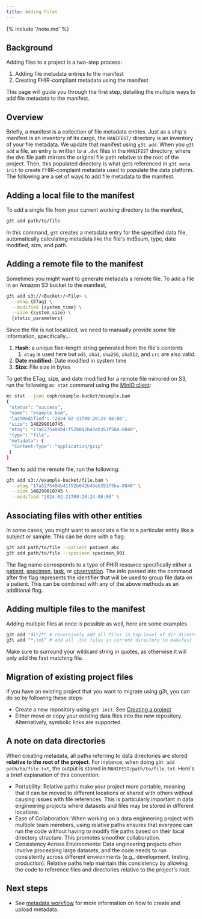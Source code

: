 ```yaml
---
title: Adding Files
---
```


{% include '/note.md' %}

## Background

Adding files to a project is a two-step process:

1. Adding file metadata entries to the manifest
2. Creating FHIR-compliant metadata using the manifest

This page will guide you through the first step, detailing the multiple ways to add file metadata to the manifest.

## Overview

Briefly, a manifest is a collection of file metadata entries. Just as a ship's manifest is an inventory of its cargo, the `MANIFEST/` directory is an inventory of your file metadata. We update that manifest using `g3t add`. When you `g3t add` a file, an entry is written to a  `.dvc` files in the `MANIFEST` directory, where the dvc file path mirrors the original file path relative to the root of the project. Then, this populated directory is what gets referenced in `g3t meta init` to create FHIR-complaint metadata used to populate the data platform. The following are a set of ways to add file metadata to the manifest.


## Adding a local file to the manifest

To add a single file from your current working directory to the manifest,

```bash
g3t add path/to/file
```

In this command, `g3t` creates a metadata entry for the specified data file, automatically calculating metadata like the file's md5sum, type, date modified, size, and path.

## Adding a remote file to the manifest

Sometimes you might want to generate metadata a remote file. To add a file in an Amazon S3 bucket to the manifest,

```sh
g3t add s3://<Bucket>/<File> \
  --etag {ETag} \
  --modified {system_time} \
  --size {system_size} \
  {static_parameters}
```

Since the file is not localized, we need to manually provide some file information, specifically...
1. **Hash:** a unique fixe-length string generated from the file's contents
   1. `etag` is used here but `md5`, `sha1`, `sha256`, `sha512`, and `crc` are also valid.
2. **Date modified:** Date modified in system time
3. **Size:** File size in bytes

To get the ETag, size, and date modified for a remote file mirrored on S3, run the following `mc stat` command using the [MinIO client](https://min.io/docs/minio/linux/reference/minio-mc.html):
```sh
mc stat --json ceph/example-bucket/example.bam
{
 "status": "success",
 "name": "example.bam",
 "lastModified": "2024-02-21T09:20:24-08:00",
 "size": 148299010745,
 "etag": "17a5275404b41f52b042b43eb351f5ba-8840",
 "type": "file",
 "metadata": {
  "Content-Type": "application/gzip"
 }
}
```

Then to add the remote file, run the following:

```sh
g3t add s3://example-bucket/file.bam \
  --etag "17a5275404b41f52b042b43eb351f5ba-8840" \
  --size 148299010745 \
  --modified "2024-02-21T09:20:24-08:00" \
```

## Associating files with other entities

In some cases, you might want to associate a file to a particular entity like a subject or sample. This can be done with a flag:

```bash
g3t add path/to/file --patient patient_abc
g3t add path/to/file --specimen specimen_001
```

The flag name corresponds to a type of FHIR resource specifically either a [patient](https://build.fhir.org/patient.html), [specimen](https://build.fhir.org/specimen.html), [task](https://build.fhir.org/task.html), or [observation](https://build.fhir.org/observation.html). The info passed into the command after the flag represents the identifier that will be used to group file data on a patient. This can be combined with any of the above methods as an additional flag.

## Adding multiple files to the manifest

Adding multiple files at once is possible as well, here are some examples

```bash
g3t add "dir/*" # recursively add all files in top-level of dir directory to manifest
g3t add "*.txt" # add all .txt files in current directory to manifest
```

Make sure to surround your wildcard string in quotes, as otherwise it will only add the first matching file.

## Migration of existing project files

If you have an existing project that you want to migrate using g3t, you can do so by following these steps:

* Create a new repository using `g3t init`. See [Creating a project](creating-project.md)
* Either move or copy your existing data files into the new repository.  Alternatively, symbolic links are supported.

## A note on data directories

When creating metadata, all paths referring to data directories are stored **relative to the root of the project**. For instance, when doing `g3t add path/to/file.txt`, the output is stored in `MANIFEST/path/to/file.txt`. Here's a brief explanation of this convention:

* Portability: Relative paths make your project more portable, meaning that it can be moved to different locations or shared with others without causing issues with file references. This is particularly important in data engineering projects where datasets and files may be stored in different locations.
* Ease of Collaboration: When working on a data engineering project with multiple team members, using relative paths ensures that everyone can run the code without having to modify file paths based on their local directory structure. This promotes smoother collaboration.
* Consistency Across Environments: Data engineering projects often involve processing large datasets, and the code needs to run consistently across different environments (e.g., development, testing, production). Relative paths help maintain this consistency by allowing the code to reference files and directories relative to the project's root.


## Next steps

* See [metadata workflow](metadata.md) for more information on how to create and upload metadata.

